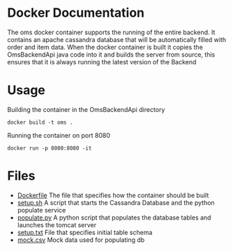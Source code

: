 # Docker Documentation

The oms docker container supports the running of the entire backend. It contains an apache cassandra database that will be automatically filled with order and item data. When the docker container is built it copies the OmsBackendApi java code into it and builds the server from source, this ensures that it is always running the latest version of the Backend

# Usage
Building the container in the OmsBackendApi directory

    docker build -t oms . 
Running the container on port 8080

    docker run -p 8080:8080 -it 
    

# Files
- [Dockerfile](Dockerfile)     The file that specifies how the container should be built
- [setup.sh](setup.sh)         A script that starts the Cassandra Database and the python populate service
- [populate.py](populate.py)   A python script that populates the database tables and launches the tomcat server
- [setup.txt](setup.txt)       File that specifies initial table schema 
- [mock.csv](mock.csv)         Mock data used for populating db
